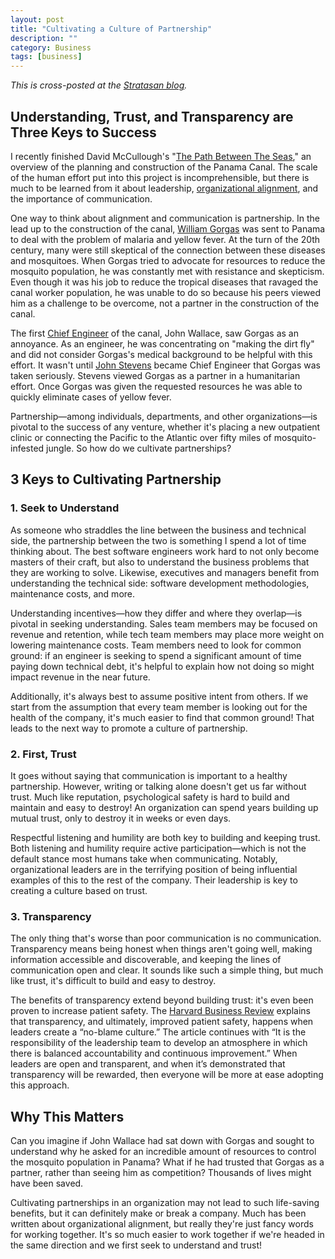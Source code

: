 ```yaml
---
layout: post
title: "Cultivating a Culture of Partnership"
description: ""
category: Business
tags: [business]
---
```

_This is cross-posted at the [Stratasan blog](https://blog.stratasan.com/founders-perspective-cultivating-a-culture-of-partnership)._

## Understanding, Trust, and Transparency are Three Keys to Success

I recently finished David McCullough's "[The Path Between The Seas](https://www.google.com/books/edition/The_Path_Between_the_Seas/uVaeIXMxJpQC?hl=en&gbpv=0)," an overview of the planning and construction of the Panama Canal. The scale of the human effort put into this project is incomprehensible, but there is much to be learned from it about leadership, [organizational alignment](https://info.stratasan.com/hospitals-guide-to-achieving-organizational-alignment-email-course), and the importance of communication.

One way to think about alignment and communication is partnership. In the lead up to the construction of the canal, [William Gorgas](https://en.wikipedia.org/wiki/William_C._Gorgas) was sent to Panama to deal with the problem of malaria and yellow fever. At the turn of the 20th century, many were still skeptical of the connection between these diseases and mosquitoes. When Gorgas tried to advocate for resources to reduce the mosquito population, he was constantly met with resistance and skepticism. Even though it was his job to reduce the tropical diseases that ravaged the canal worker population, he was unable to do so because his peers viewed him as a challenge to be overcome, not a partner in the construction of the canal.

The first [Chief Engineer](http://www.pbs.org/wgbh/americanexperience/features/panama-canal-chief-engineers-panama-canal/) of the canal, John Wallace, saw Gorgas as an annoyance. As an engineer, he was concentrating on "making the dirt fly" and did not consider Gorgas's medical background to be helpful with this effort. It wasn't until [John Stevens](https://www.britannica.com/biography/John-Frank-Stevens) became Chief Engineer that Gorgas was taken seriously. Stevens viewed Gorgas as a partner in a humanitarian effort. Once Gorgas was given the requested resources he was able to quickly eliminate cases of yellow fever.

Partnership—among individuals, departments, and other organizations—is pivotal to the success of any venture, whether it's placing a new outpatient clinic or connecting the Pacific to the Atlantic over fifty miles of mosquito-infested jungle. So how do we cultivate partnerships?

## 3 Keys to Cultivating Partnership

### 1. Seek to Understand

As someone who straddles the line between the business and technical side, the partnership between the two is something I spend a lot of time thinking about. The best software engineers work hard to not only become masters of their craft, but also to understand the business problems that they are working to solve. Likewise, executives and managers benefit from understanding the technical side: software development methodologies, maintenance costs, and more.

Understanding incentives—how they differ and where they overlap—is pivotal in seeking understanding. Sales team members may be focused on revenue and retention, while tech team members may place more weight on lowering maintenance costs. Team members need to look for common ground: if an engineer is seeking to spend a significant amount of time paying down technical debt, it's helpful to explain how not doing so might impact revenue in the near future.

Additionally, it's always best to assume positive intent from others. If we start from the assumption that every team member is looking out for the health of the company, it's much easier to find that common ground! That leads to the next way to promote a culture of partnership.

### 2. First, Trust

It goes without saying that communication is important to a healthy partnership. However, writing or talking alone doesn't get us far without trust. Much like reputation, psychological safety is hard to build and maintain and easy to destroy! An organization can spend years building up mutual trust, only to destroy it in weeks or even days.

Respectful listening and humility are both key to building and keeping trust. Both listening and humility require active participation—which is not the default stance most humans take when communicating. Notably, organizational leaders are in the terrifying position of being influential examples of this to the rest of the company. Their leadership is key to creating a culture based on trust.

### 3. Transparency

The only thing that's worse than poor communication is no communication. Transparency means being honest when things aren't going well, making information accessible and discoverable, and keeping the lines of communication open and clear. It sounds like such a simple thing, but much like trust, it's difficult to build and easy to destroy.

The benefits of transparency extend beyond building trust: it's even been proven to increase patient safety. The [Harvard Business Review](https://hbr.org/2018/11/building-a-culture-of-transparency-in-health-care) explains that transparency, and ultimately, improved patient safety, happens when leaders create a “no-blame culture.” The article continues with “It is the responsibility of the leadership team to develop an atmosphere in which there is balanced accountability and continuous improvement.” When leaders are open and transparent, and when it’s demonstrated that transparency will be rewarded, then everyone will be more at ease adopting this approach. 

## Why This Matters

Can you imagine if John Wallace had sat down with Gorgas and sought to understand why he asked for an incredible amount of resources to control the mosquito population in Panama? What if he had trusted that Gorgas as a partner, rather than seeing him as competition? Thousands of lives might have been saved.

Cultivating partnerships in an organization may not lead to such life-saving benefits, but it can definitely make or break a company. Much has been written about organizational alignment, but really they're just fancy words for working together. It's so much easier to work together if we're headed in the same direction and we first seek to understand and trust!


